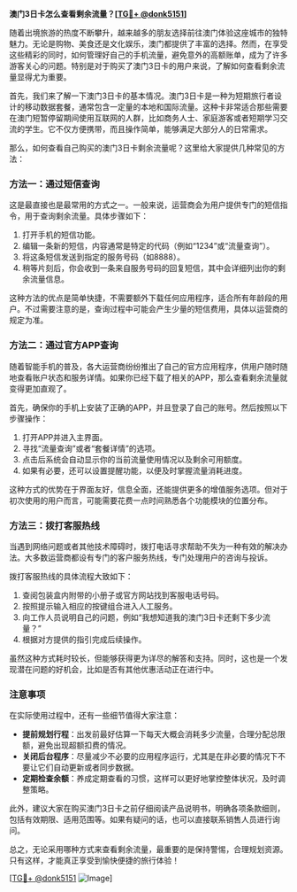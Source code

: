 **澳门3日卡怎么查看剩余流量？[[TG💪+ @donk5151](https://t.me/s/donk5151)]**

随着出境旅游的热度不断攀升，越来越多的朋友选择前往澳门体验这座城市的独特魅力。无论是购物、美食还是文化娱乐，澳门都提供了丰富的选择。然而，在享受这些精彩的同时，如何管理好自己的手机流量，避免意外的高额账单，成为了许多游客关心的问题。特别是对于购买了澳门3日卡的用户来说，了解如何查看剩余流量显得尤为重要。

首先，我们来了解一下澳门3日卡的基本情况。澳门3日卡是一种为短期旅行者设计的移动数据套餐，通常包含一定量的本地和国际流量。这种卡非常适合那些需要在澳门短暂停留期间使用互联网的人群，比如商务人士、家庭游客或者短期学习交流的学生。它不仅方便携带，而且操作简单，能够满足大部分人的日常需求。

那么，如何查看自己购买的澳门3日卡剩余流量呢？这里给大家提供几种常见的方法：

### 方法一：通过短信查询

这是最直接也是最常用的方式之一。一般来说，运营商会为用户提供专门的短信指令，用于查询剩余流量。具体步骤如下：

1. 打开手机的短信功能。
2. 编辑一条新的短信，内容通常是特定的代码（例如“1234”或“流量查询”）。
3. 将这条短信发送到指定的服务号码（如8888）。
4. 稍等片刻后，你会收到一条来自服务号码的回复短信，其中会详细列出你的剩余流量信息。

这种方法的优点是简单快捷，不需要额外下载任何应用程序，适合所有年龄段的用户。不过需要注意的是，查询过程中可能会产生少量的短信费用，具体以运营商的规定为准。

### 方法二：通过官方APP查询

随着智能手机的普及，各大运营商纷纷推出了自己的官方应用程序，供用户随时随地查看账户状态和服务详情。如果你已经下载了相关的APP，那么查看剩余流量就变得更加直观了。

首先，确保你的手机上安装了正确的APP，并且登录了自己的账号。然后按照以下步骤操作：

1. 打开APP并进入主界面。
2. 寻找“流量查询”或者“套餐详情”的选项。
3. 点击后系统会自动显示你的当前流量使用情况以及剩余可用额度。
4. 如果有必要，还可以设置提醒功能，以便及时掌握流量消耗进度。

这种方式的优势在于界面友好，信息全面，还能提供更多的增值服务选项。但对于初次使用的用户而言，可能需要花费一点时间熟悉各个功能模块的位置分布。

### 方法三：拨打客服热线

当遇到网络问题或者其他技术障碍时，拨打电话寻求帮助不失为一种有效的解决办法。大多数运营商都设有专门的客户服务热线，专门处理用户的咨询与投诉。

拨打客服热线的具体流程大致如下：

1. 查阅包装盒内附带的小册子或官方网站找到客服电话号码。
2. 按照提示输入相应的按键组合进入人工服务。
3. 向工作人员说明自己的问题，例如“我想知道我的澳门3日卡还剩下多少流量？”
4. 根据对方提供的指引完成后续操作。

虽然这种方式耗时较长，但能够获得更为详尽的解答和支持。同时，这也是一个发现潜在问题的好机会，比如是否有其他优惠活动正在进行中。

### 注意事项

在实际使用过程中，还有一些细节值得大家注意：

- **提前规划行程**：出发前最好估算一下每天大概会消耗多少流量，合理分配总限额，避免出现超额扣费的情况。
- **关闭后台程序**：尽量减少不必要的应用程序运行，尤其是在非必要的情况下不要让它们自动更新或者同步数据。
- **定期检查余额**：养成定期查看的习惯，这样可以更好地掌控整体状况，及时调整策略。

此外，建议大家在购买澳门3日卡之前仔细阅读产品说明书，明确各项条款细则，包括有效期限、适用范围等。如果有疑问的话，也可以直接联系销售人员进行询问。

总之，无论采用哪种方式来查看剩余流量，最重要的是保持警惕，合理规划资源。只有这样，才能真正享受到愉快便捷的旅行体验！

[[TG💪+ @donk5151](https://t.me/s/donk5151) ![Image](https://i.postimg.cc/rwNCRYN7/Snipaste-2025-04-30-17-27-05.png)]